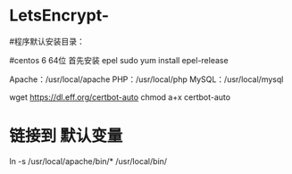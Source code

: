 # LetsEncrypt-

#程序默认安装目录：

#centos 6 64位 首先安装 epel
sudo yum install epel-release


Apache：/usr/local/apache
PHP：/usr/local/php
MySQL：/usr/local/mysql


wget https://dl.eff.org/certbot-auto
chmod a+x certbot-auto

# 链接到 默认变量

 ln -s /usr/local/apache/bin/* /usr/local/bin/
